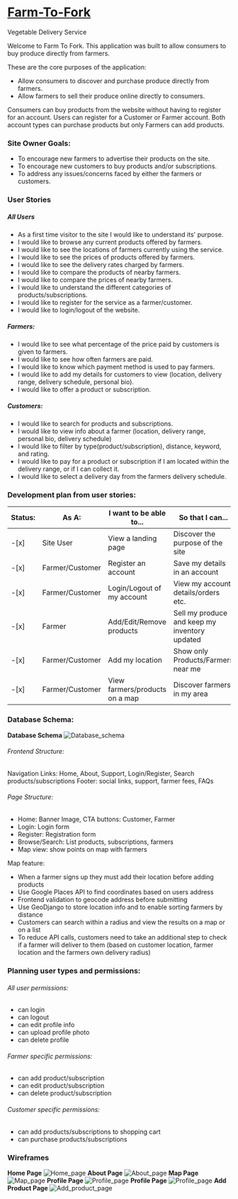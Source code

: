 # [Farm-To-Fork](https://farmtofork.herokuapp.com/)

Vegetable Delivery Service

Welcome to Farm To Fork. This application was built to allow consumers to buy produce directly from farmers.

These are the core purposes of the application:

 - Allow consumers to discover and purchase produce directly from farmers.
 - Allow farmers to sell their produce online directly to consumers.

Consumers can buy products from the website without having to register for an account. Users can register for a Customer or Farmer account. Both account types can purchase products but only Farmers can add products.


### Site Owner Goals:

- To encourage new farmers to advertise their products on the site.
- To encourage new customers to buy products and/or subscriptions.
- To address any issues/concerns faced by either the farmers or customers.

### User Stories

##### All Users

- As a first time visitor to the site I would like to understand its' purpose.
- I would like to browse any current products offered by farmers.
- I would like to see the locations of farmers currently using the service.
- I would like to see the prices of products offered by farmers.
- I would like to see the delivery rates charged by farmers.
- I would like to compare the products of nearby farmers.
- I would like to compare the prices of nearby farmers.
- I would like to understand the different categories of products/subscriptions.
- I would like to register for the service as a farmer/customer.
- I would like to login/logout of the website.

##### Farmers:

- I would like to see what percentage of the price paid by customers is given to farmers.
- I would like to see how often farmers are paid.
- I would like to know which payment method is used to pay farmers.
- I would like to add my details for customers to view (location, delivery range, delivery schedule, personal bio).
- I would like to offer a product or subscription.

##### Customers:

- I would like to search for products and subscriptions.
- I would like to view info about a farmer (location, delivery range, personal bio, delivery schedule)
- I would like to filter by type(product/subscription), distance, keyword, and rating.
- I would like to pay for a product or subscription if I am located within the delivery range, or if I can collect it.
- I would like to select a delivery day from the farmers delivery schedule.

### Development plan from user stories:

Status:     | As A:           | I want to be able to...         | So that I can...                                  |
------------| --------------- | --------------------------      | ----------------------------------------          |
-[x]        | Site User       | View a landing page             | Discover the purpose of the site                  |
-[x]        | Farmer/Customer | Register an account             | Save my details in an account                     |
-[x]        | Farmer/Customer | Login/Logout of my account      | View my account details/orders etc.               |
-[x]        | Farmer          | Add/Edit/Remove products        | Sell my produce and keep my inventory updated     |
-[x]        | Farmer/Customer | Add my location                 | Show only Products/Farmers near me                |
-[x]        | Farmer/Customer | View farmers/products on a map  | Discover farmers in my area                       |


### Database Schema:

**Database Schema** ![Database_schema](docs/database_schema/schema.png)

###### Frontend Structure:

Navigation Links: Home, About, Support, Login/Register, Search products/subscriptions
Footer: social links, support, farmer fees, FAQs

###### Page Structure:

- Home: Banner Image, CTA buttons: Customer, Farmer
- Login: Login form
- Register: Registration form
- Browse/Search: List products, subscriptions, farmers
- Map view: show points on map with farmers

Map feature:

- When a farmer signs up they must add their location before adding products
- Use Google Places API to find coordinates based on users address
- Frontend validation to geocode address before submitting
- Use GeoDjango to store location info and to enable sorting farmers by distance
- Customers can search within a radius and view the results on a map or on a list
- To reduce API calls, customers need to take an additional step to check if a farmer will deliver to them (based on customer location, farmer location and the farmers own delivery radius)

### Planning user types and permissions:

###### All user permissions:

- can login
- can logout
- can edit profile info
- can upload profile photo
- can delete profile

###### Farmer specific permissions:

- can add product/subscription
- can edit product/subscription
- can delete product/subscription

###### Customer specific permissions:

- can add products/subscriptions to shopping cart
- can purchase products/subscriptions

### Wireframes

**Home Page** ![Home_page](docs/wireframes/home.png)
**About Page** ![About_page](docs/wireframes/about.png)
**Map Page** ![Map_page](docs/wireframes/map.png)
**Profile Page** ![Profile_page](docs/wireframes/profile.png)
**Profile Page** ![Profile_page](docs/wireframes/search.png)
**Add Product Page** ![Add_product_page](docs/wireframes/about.png)
